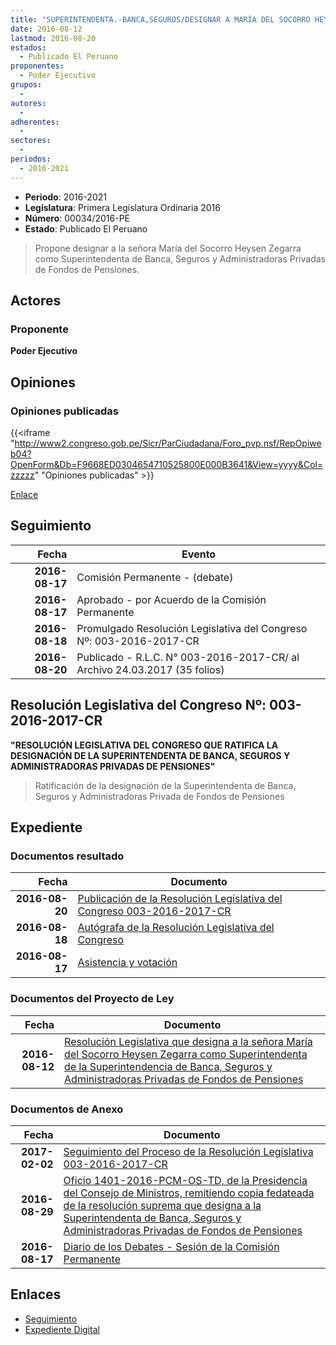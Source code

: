 ```yaml
---
title: "SUPERINTENDENTA.-BANCA,SEGUROS/DESIGNAR A MARÍA DEL SOCORRO HEYSEN ZEGARRA"
date: 2016-08-12
lastmod: 2016-08-20
estados: 
  - Publicado El Peruano
proponentes: 
  - Poder Ejecutivo
grupos: 
  - 
autores: 
  - 
adherentes: 
  - 
sectores: 
  - 
periodos: 
  - 2016-2021
---
```


- **Periodo**: 2016-2021
- **Legislatura**: Primera Legislatura Ordinaria 2016
- **Número**: 00034/2016-PE
- **Estado**: Publicado El Peruano

> Propone designar a la señora María del Socorro Heysen Zegarra como Superintendenta de Banca, Seguros y Administradoras Privadas de Fondos de Pensiones.


## Actores

### Proponente

**Poder Ejecutivo**


## Opiniones

### Opiniones publicadas

{{<iframe "http://www2.congreso.gob.pe/Sicr/ParCiudadana/Foro_pvp.nsf/RepOpiweb04?OpenForm&Db=F9668ED0304654710525800E000B3641&View=yyyy&Col=zzzzz" "Opiniones publicadas" >}}

[Enlace](http://www2.congreso.gob.pe/Sicr/ParCiudadana/Foro_pvp.nsf/RepOpiweb04?OpenForm&Db=F9668ED0304654710525800E000B3641&View=yyyy&Col=zzzzz)

## Seguimiento

| Fecha | Evento |
|------:|--------|
| **2016-08-17** | Comisión Permanente - (debate)|
| **2016-08-17** | Aprobado - por Acuerdo de la Comisión Permanente|
| **2016-08-18** | Promulgado Resolución Legislativa del Congreso Nº: 003-2016-2017-CR|
| **2016-08-20** | Publicado - R.L.C. N° 003-2016-2017-CR/ al Archivo 24.03.2017 (35 folios)|

## Resolución Legislativa del Congreso Nº: 003-2016-2017-CR

**"RESOLUCIÓN LEGISLATIVA DEL CONGRESO QUE RATIFICA LA DESIGNACIÓN DE LA SUPERINTENDENTA DE BANCA, SEGUROS Y ADMINISTRADORAS PRIVADAS DE PENSIONES"**

> Ratificación de la designación de la Superintendenta de Banca, Seguros y Administradoras Privada de Fondos de Pensiones


## Expediente


### Documentos resultado

| Fecha | Documento |
|------:|--------|
| **2016-08-20** | [Publicación de la Resolución Legislativa del Congreso 003-2016-2017-CR](http://www.leyes.congreso.gob.pe/Documentos/2016_2021/Resolucion_Legislativa_del_Congreso/RLC-003-2016-2017-CR.pdf) |
| **2016-08-18** | [Autógrafa de la Resolución Legislativa del Congreso](http://www.leyes.congreso.gob.pe/Documentos/2016_2021/Autografas/Ley_y_de_Resolucion_Legislativa/AU0003420160818.pdf) |
| **2016-08-17** | [Asistencia y votación](http://www.leyes.congreso.gob.pe/Documentos/2016_2021/Asistencia_y_Votacion/Proyectos_de_Ley/AV0003420160817.pdf) |

### Documentos del Proyecto de Ley

| Fecha | Documento |
|------:|--------|
| **2016-08-12** | [Resolución Legislativa que designa a la señora María del Socorro Heysen Zegarra como Superintendenta de la Superintendencia de Banca, Seguros y Administradoras Privadas de Fondos de Pensiones](http://www.leyes.congreso.gob.pe/Documentos/2016_2021/Proyectos_de_Ley_y_de_Resoluciones_Legislativas/PL00034_20160812.pdf) |

### Documentos de Anexo

| Fecha | Documento |
|------:|--------|
| **2017-02-02** | [Seguimiento del Proceso de la Resolución Legislativa 003-2016-2017-CR](http://w2kleg01.congreso.net/Sicr/TraDocEstProc/Contdoc03_2011.nsf/0/5f32b6c19583bf55052580bc00024947/$FILE/00034PL20170202.pdf) |
| **2016-08-29** | [Oficio 1401-2016-PCM-OS-TD, de la Presidencia del Consejo de Ministros, remitiendo copia fedateada de la resolución suprema que designa a la Superintendenta de Banca, Seguros y Administradoras Privadas de Fondos de Pensiones](http://www.leyes.congreso.gob.pe/Documentos/2016_2021/Oficios/Otras_Instituciones/OFICIO-1401-2016-PCM-OS-TD.pdf) |
| **2016-08-17** | [Diario de los Debates - Sesión de la Comisión Permanente](http://www2.congreso.gob.pe/Sicr/DiarioDebates/Publicad.nsf/SesionesPleno/05256D6E0073DFE905258012007EB410/$FILE/PER-2016-1.pdf) |

## Enlaces 

- [Seguimiento](http://www2.congreso.gob.pe/Sicr/TraDocEstProc/CLProLey2016.nsf/f7fff46988ca05b1052578e100829cc7/0ccfb11a9fb4fad50525800e000c27cc?OpenDocument)
- [Expediente Digital](http://www2.congreso.gob.pe/Sicr/TraDocEstProc/CLProLey2016.nsf/f7fff46988ca05b1052578e100829cc7/0ccfb11a9fb4fad50525800e000c27cc?OpenDocument&Click=05257FB7005EB655.eb71d0cf91d8294e05256cdf006b5706/$Body/0.1C6C)
